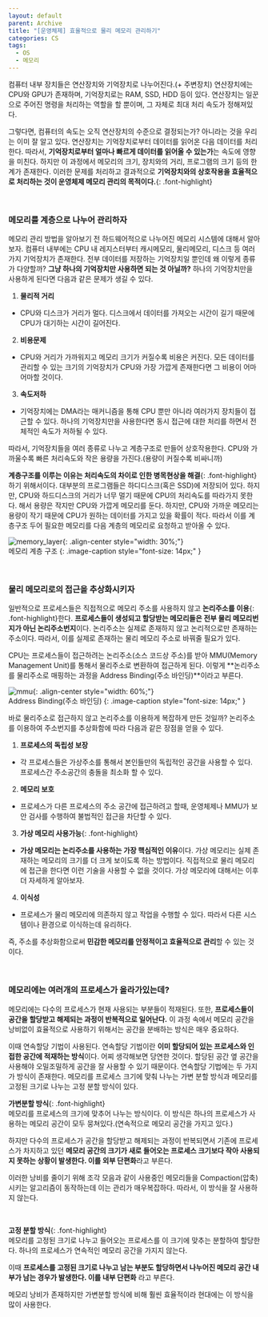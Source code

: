 ```yaml
---
layout: default
parent: Archive
title: "[운영체제] 효율적으로 물리 메모리 관리하기"
categories: CS
tags:
  - OS
  - 메모리
---  
```


컴퓨터 내부 장치들은 연산장치와 기억장치로 나누어진다.(+ 주변장치) 연산장치에는 CPU와 GPU가 존재하며, 기억장치로는 RAM, SSD, HDD 등이 있다. 연산장치는 일꾼으로 주어진 명령을 처리하는 역할을 할 뿐이며, 그 자체로 최대 처리 속도가 정해져있다.  

그렇다면, 컴퓨터의 속도는 오직 연산장치의 수준으로 결정되는가? 아니라는 것을 우리는 이미 잘 알고 있다. 연산장치는 기억장치로부터 데이터를 읽어온 다음 데이터를 처리한다. 따라서, **기억장치로부터 얼마나 빠르게 데이터를 읽어올 수 있는가**는 속도에 영향을 미친다. 하지만 이 과정에서 메모리의 크기, 장치와의 거리, 프로그램의 크기 등의 한계가 존재한다. 이러한 문제를 처리하고 결과적으로 **기억장치와의 상호작용을 효율적으로 처리하는 것이 운영체제 메모리 관리의 목적이다.**{: .font-highlight}  

<br />  

### 메모리를 계층으로 나누어 관리하자
메모리 관리 방법을 알아보기 전 하드웨어적으로 나누어진 메모리 시스템에 대해서 알아보자. 컴퓨터 내부에는 CPU 내 레지스터부터 캐시메모리, 물리메모리, 디스크 등 여러가지 기억장치가 존재한다. 전부 데이터를 저장하는 기억장치일 뿐인데 왜 이렇게 종류가 다양할까? **그냥 하나의 기억장치만 사용하면 되는 것 아닐까?** 하나의 기억장치만을 사용하게 된다면 다음과 같은 문제가 생길 수 있다.  

1. **물리적 거리**
  - CPU와 디스크가 거리가 멀다. 디스크에서 데이터를 가져오는 시간이 길기 때문에 CPU가 대기하는 시간이 길어진다.
2. **비용문제**
  - CPU와 거리가 가까워지고 메모리 크기가 커질수록 비용은 커진다. 모든 데이터를 관리할 수 있는 크기의 기억장치가 CPU와 가장 가깝게 존재한다면 그 비용이 어마어마할 것이다.
3. **속도저하**
  - 기억장치에는 DMA라는 매커니즘을 통해 CPU 뿐만 아니라 여러가지 장치들이 접근할 수 있다. 하나의 기억장치만을 사용한다면 동시 접근에 대한 처리를 하면서 전체적인 속도가 저하될 수 있다.  


따라서, 기억장치들을 여러 종류로 나누고 계층구조로 만들어 상호작용한다. CPU와 가까울수록 빠른 처리속도와 작은 용량을 가진다.(용량이 커질수록 비싸니까)  

**계층구조를 이루는 이유는 처리속도의 차이로 인한 병목현상을 해결**{: .font-highlight}하기 위해서이다. 대부분의 프로그램들은 하디디스크(혹은 SSD)에 저장되어 있다. 하지만, CPU와 하드디스크의 거리가 너무 멀기 때문에 CPU의 처리속도를 따라가지 못한다. 해서 용량은 작지만 CPU와 가깝게 메모리를 둔다. 하지만, CPU와 가까운 메모리는 용량이 작기 때문에 CPU가 원하는 데이터를 가지고 있을 확률이 적다. 따라서 이를 계층구조 두어 필요한 메모리를 다음 계층의 메모리로 요청하고 받아올 수 있다.  

![memory_layer](https://github.com/the-pool/the-pool-api/assets/52196792/a72cf1c5-5a39-401d-8b7f-1db505d8216a){: .align-center style="width: 30%;"}  
메모리 계층 구조
{: .image-caption style="font-size: 14px;" }  

<br />  

### 물리 메모리로의 접근을 추상화시키자
일반적으로 프로세스들은 직접적으로 메모리 주소를 사용하지 않고 **논리주소를 이용**{: .font-highlight}한다. **프로세스들이 생성되고 할당받는 메모리들은 전부 물리 메모리번지가 아닌 논리주소번지**이다. 논리주소는 실제로 존재하지 않고 논리적으로만 존재하는 주소이다. 따라서, 이를 실제로 존재하는 물리 메모리 주소로 바꿔줄 필요가 있다.  

CPU는 프로세스들이 접근하려는 논리주소(소스 코드상 주소)를 받아 MMU(Memory Management Unit)를 통해서 물리주소로 변환하여 접근하게 된다. 이렇게 **논리주소를 물리주소로 매핑하는 과정을 Address Binding(주소 바인딩)**이라고 부른다.  

![mmu](https://github.com/the-pool/the-pool-api/assets/52196792/a695cedb-b1e1-47dc-8f88-91453519cba1){: .align-center style="width: 60%;"}  
Address Binding(주소 바인딩)
{: .image-caption style="font-size: 14px;" }  

바로 물리주소로 접근하지 않고 논리주소를 이용하게 복잡하게 만든 것일까? 논리주소를 이용하여 주소번지를 추상화함에 따라 다음과 같은 장점을 얻을 수 있다.

1. **프로세스의 독립성 보장**  
  - 각 프로세스들은 가상주소를 통해서 본인들만의 독립적인 공간을 사용할 수 있다. 프로세스간 주소공간의 충돌을 최소화 할 수 있다.  
2. **메모리 보호**  
  - 프로세스가 다른 프로세스의 주소 공간에 접근하려고 할때, 운영체제나 MMU가 보안 검사를 수행하여 불법적인 접근을 차단할 수 있다.  
3. **가상 메모리 사용가능**{: .font-highlight}  
  - **가상 메모리는 논리주소를 사용하는 가장 핵심적인 이유**이다. 가상 메모리는 실제 존재하는 메모리의 크기를 더 크게 보이도록 하는 방법이다. 직접적으로 물리 메모리에 접근을 한다면 이런 기술을 사용할 수 없을 것이다. 가상 메모리에 대해서는 이후 더 자세하게 알아보자.
4. **이식성**  
  - 프로세스가 물리 메모리에 의존하지 않고 작업을 수행할 수 있다. 따라서 다른 시스템이나 환경으로 이식하는데 유리하다.  

즉, 주소를 추상화함으로써 **민감한 메모리를 안정적이고 효율적으로 관리**할 수 있는 것이다.  

<br />  

### 메모리에는 여러개의 프로세스가 올라가있는데?
메모리에는 다수의 프로세스가 현재 사용되는 부분들이 적재된다. 또한, **프로세스들이 공간을 할당받고 해제되는 과정이 반복적으로 일어난다.** 이 과정 속에서 메모리 공간을 낭비없이 효율적으로 사용하기 위해서는 공간을 분배하는 방식은 매우 중요하다. 

이때 연속할당 기법이 사용된다. 연속할당 기법이란 **이미 할당되어 있는 프로세스와 인접한 공간에 적재하는 방식**이다. 어찌 생각해보면 당연한 것이다. 할당된 공간 옆 공간을 사용해야 오밀조밀하게 공간을 잘 사용할 수 있기 때문이다. 연속할당 기법에는 두 가지가 방식이 존재한다. 메모리를 프로세스 크기에 맞춰 나누는 가변 분할 방식과 메모리를 고정된 크기로 나누는 고정 분할 방식이 있다.  

**가변분할 방식**{: .font-highlight}  
메모리를 프로세스의 크기에 맞추어 나누는 방식이다. 이 방식은 하나의 프로세스가 사용하는 메모리 공간이 모두 뭉쳐있다.(연속적으로 메모리 공간을 가지고 있다.)  

하지만 다수의 프로세스가 공간을 할당받고 해제되는 과정이 반복되면서 기존에 프로세스가 차지하고 있던 **메모리 공간의 크기가 새로 들어오는 프로세스 크기보다 작아 사용되지 못하는 상황이 발생한다. 이를 외부 단편화**라고 부른다.  

이러한 낭비를 줄이기 위해 조각 모음과 같이 사용중인 메모리들을 Compaction(압축)시키는 알고리즘이 동작하는데 이는 관리가 매우복잡하다. 따라서, 이 방식을 잘 사용하지 않는다.  

<br />  

**고정 분할 방식**{: .font-highlight}  
메모리를 고정된 크기로 나누고 들어오는 프로세스를 이 크기에 맞추는 분할하여 할당한다. 하나의 프로세스가 연속적인 메모리 공간을 가지지 않는다.  

이때 **프로세스를 고정된 크기로 나누고 남는 부분도 할당하면서 나누어진 메모리 공간 내부가 남는 경우가 발생한다. 이를 내부 단편화** 라고 부른다.  

메모리 낭비가 존재하지만 가변분할 방식에 비해 훨씬 효율적이라 현대에는 이 방식을 많이 사용한다.  